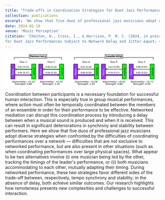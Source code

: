 ```yaml
---
title: "Trade-offs in Coordination Strategies for Duet Jazz Performances Subject to Network Delay and Jitter"
collection: publications
excerpt: 'We show that five duos of professional jazz musicians adopt diverse strategies when confronted by the difficulties of coordinating performances over a network — difficulties that are not exclusive to networked performance, but are also present in other situations (such as when coordinating performances over large physical spaces).'
date: 2024-02-16
venue: 'Music Perception'
citation: 'Cheston, H., Cross, I., & Harrison, P. M. C. (2024, in press). &quot;Trade-offs in Coordination Strategies
for Duet Jazz Performances Subject to Network Delay and Jitter.&quot; <i>Music Perception</i>.'
---
```


![Coordination Strategies Image](2024-02-16-jitter-coordination-paper_img.png)

Coordination between participants is a necessary foundation for successful human interaction. This is especially true in group musical performances, where action must often be temporally coordinated between the members of an ensemble in order for their performance to be effective. Networked mediation can disrupt this coordination process by introducing a delay between when a musical sound is produced and when it is received. This can result in significant deteriorations in synchrony and stability between performers. Here we show that five duos of professional jazz musicians adopt diverse strategies when confronted by the difficulties of coordinating performances over a network — difficulties that are not exclusive to networked performance, but are also present in other situations (such as when coordinating performances over large physical spaces). What appear to be two alternatives involve (i) one musician being led by the other, tracking the timings of the leader's performance, or (ii) both musicians accommodating to each other, mutually adapting their timing. During networked performance, these two strategies favor different sides of the trade-off between, respectively, tempo synchrony and stability; in the absence of delay, both achieve similar outcomes. Our research highlights how remoteness presents new complexities and challenges to successful interaction.